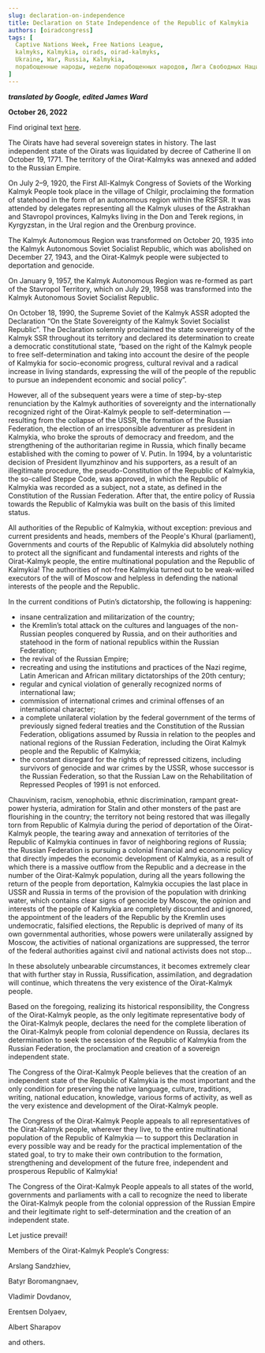 ```yaml
---
slug: declaration-on-independence
title: Declaration on State Independence of the Republic of Kalmykia
authors: [oiradcongress]
tags: [
  Captive Nations Week, Free Nations League,
  kalmyks, Kalmykia, oirads, oirad-kalmyks,
  Ukraine, War, Russia, Kalmykia,
  порабощенные народы, неделю порабощенных народов, Лига Свободных Наций, калмыки, Калмыкия, Украина, Война, Россия
]
---
```


***translated by Google, edited James Ward***

**October 26, 2022**

Find original text [here](https://www.facebook.com/groups/1749317095326390/permalink/3263616193896465).

The Oirats have had several sovereign states in history. The last independent state of the Oirats  was liquidated by decree of Catherine II on October 19, 1771. The territory of the Oirat-Kalmyks was annexed and added to the Russian Empire.

On July 2–9, 1920, the First All-Kalmyk Congress of Soviets of the Working Kalmyk People  took place in the village of Chilgir, proclaiming the formation of statehood in the form of an  autonomous region within the RSFSR. It was attended by delegates representing all the Kalmyk  uluses of the Astrakhan and Stavropol provinces, Kalmyks living in the Don and Terek regions,  in Kyrgyzstan, in the Ural region and the Orenburg province.

The Kalmyk Autonomous Region was transformed on October 20, 1935 into the Kalmyk  Autonomous Soviet Socialist Republic, which was abolished on December 27, 1943, and the  Oirat-Kalmyk people were subjected to deportation and genocide.

On January 9, 1957, the Kalmyk Autonomous Region was re-formed as part of the Stavropol  Territory, which on July 29, 1958 was transformed into the Kalmyk Autonomous Soviet Socialist Republic.

On October 18, 1990, the Supreme Soviet of the Kalmyk ASSR adopted the Declaration “On the  State Sovereignty of the Kalmyk Soviet Socialist Republic”. The Declaration solemnly  proclaimed the state sovereignty of the Kalmyk SSR throughout its territory and declared its  determination to create a democratic constitutional state, “based on the right of the Kalmyk  people to free self-determination and taking into account the desire of the people of Kalmykia for socio-economic progress, cultural revival and a radical increase in living standards, expressing  the will of the people of the republic to pursue an independent economic and social policy”.

However, all of the subsequent years were a time of step-by-step renunciation by the Kalmyk  authorities of sovereignty and the internationally recognized right of the Oirat-Kalmyk people to  self-determination — resulting from the collapse of the USSR, the formation of the Russian Federation, the election of an irresponsible adventurer as president in Kalmykia, who broke the  sprouts of democracy and freedom, and the strengthening of the authoritarian regime in Russia,  which finally became established with the coming to power of V. Putin. In 1994, by a  voluntaristic decision of President Ilyumzhinov and his supporters, as a result of an illegitimate  procedure, the pseudo-Constitution of the Republic of Kalmykia, the so-called Steppe Code, was  approved, in which the Republic of Kalmykia was recorded as a subject, not a state, as defined in the Constitution of the Russian Federation. After that, the entire policy of Russia towards the  Republic of Kalmykia was built on the basis of this limited status.

All authorities of the Republic of Kalmykia, without exception: previous and current presidents  and heads, members of the People's Khural (parliament), Governments and courts of the  Republic of Kalmykia did absolutely nothing to protect all the significant and fundamental  interests and rights of the Oirat-Kalmyk people, the entire multinational population and the  Republic of Kalmykia! The authorities of not-free Kalmykia turned out to be weak-willed  executors of the will of Moscow and helpless in defending the national interests of the people  and the Republic.

In the current conditions of Putin’s dictatorship, the following is happening:

* insane centralization and militarization of the country; 
* the Kremlin’s total attack on the cultures and languages of the non-Russian peoples conquered by Russia, and on their authorities and statehood in the form of national republics within the  Russian Federation; 
* the revival of the Russian Empire; 
* recreating and using the institutions and practices of the Nazi regime, Latin American and  African military dictatorships of the 20th century; 
* regular and cynical violation of generally recognized norms of international law;
* commission of international crimes and criminal offenses of an international character;
* a complete unilateral violation by the federal government of the terms of previously signed  federal treaties and the Constitution of the Russian Federation, obligations assumed by Russia in  relation to the peoples and national regions of the Russian Federation, including the Oirat Kalmyk people and the Republic of Kalmykia; 
* the constant disregard for the rights of repressed citizens, including survivors of genocide and  war crimes by the USSR, whose successor is the Russian Federation, so that the Russian Law on  the Rehabilitation of Repressed Peoples of 1991 is not enforced.

Chauvinism, racism, xenophobia, ethnic discrimination, rampant great-power hysteria,  admiration for Stalin and other monsters of the past are flourishing in the country; the territory  not being restored that was illegally torn from Republic of Kalmyia during the period of  deportation of the Oirat-Kalmyk people, the tearing away and annexation of territories of the  Republic of Kalmykia continues in favor of neighboring regions of Russia; the Russian  Federation is pursuing a colonial financial and economic policy that directly impedes the  economic development of Kalmykia, as a result of which there is a massive outflow from the  Republic and a decrease in the number of the Oirat-Kalmyk population, during all the years  following the return of the people from deportation, Kalmykia occupies the last place in USSR and Russia in terms of the provision of the population with drinking water, which contains clear  signs of genocide by Moscow, the opinion and interests of the people of Kalmykia are  completely discounted and ignored, the appointment of the leaders of the Republic by the  Kremlin uses undemocratic, falsified elections, the Republic is deprived of many of its own  governmental authorities, whose powers were unilaterally assigned by Moscow, the activities of  national organizations are suppressed, the terror of the federal authorities against civil and national activists does not stop...

In these absolutely unbearable circumstances, it becomes extremely clear that with further stay in Russia, Russification, assimilation, and degradation will continue, which threatens the very  existence of the Oirat-Kalmyk people.

Based on the foregoing, realizing its historical responsibility, the Congress of the Oirat-Kalmyk  people, as the only legitimate representative body of the Oirat-Kalmyk people, declares the need  for the complete liberation of the Oirat-Kalmyk people from colonial dependence on Russia,  declares its determination to seek the secession of the Republic of Kalmykia from the Russian  Federation, the proclamation and creation of a sovereign independent state.

The Congress of the Oirat-Kalmyk People believes that the creation of an independent state of  the Republic of Kalmykia is the most important and the only condition for preserving the native  language, culture, traditions, writing, national education, knowledge, various forms of activity, as well as the very existence and development of the Oirat-Kalmyk people.

The Congress of the Oirat-Kalmyk People appeals to all representatives of the Oirat-Kalmyk  people, wherever they live, to the entire multinational population of the Republic of Kalmykia — to support this Declaration in every possible way and be ready for the practical implementation  of the stated goal, to try to make their own contribution to the formation, strengthening and  development of the future free, independent and prosperous Republic of Kalmykia!

The Congress of the Oirat-Kalmyk People appeals to all states of the world, governments and  parliaments with a call to recognize the need to liberate the Oirat-Kalmyk people from the  colonial oppression of the Russian Empire and their legitimate right to self-determination and the creation of an independent state.

Let justice prevail!

Members of the Oirat-Kalmyk People’s Congress:

Arslang Sandzhiev,

Batyr Boromangnaev, 

Vladimir Dovdanov, 

Erentsen Dolyaev, 

Albert Sharapov 

and others. 

